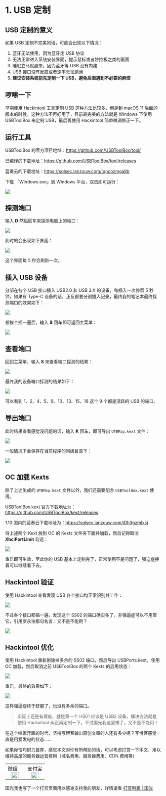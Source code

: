 # 1. USB 定制

## USB 定制的意义

如果 USB 定制不完美的话，可能会出现以下情况：

1. 蓝牙无法使用，因为蓝牙走 USB 协议
1. 无法正常进入系统安装界面，提示鼠标或者妙控板之类的画面
2. 睡眠立马就醒来，因为蓝牙等 USB 没有内建
3. USB 接口没有反应或者速率无法跑满
3. **建议安装系统前先定制一下 USB，避免后面遇到不必要的麻烦**

## 啰嗦一下

早期使用 Hackintool 工具定制 USB 这种方法比较多，但是到 macOS 11 后面的版本的时候，这种方法不再好用了，目前最完美的方法就是 Windows 下使用 USBToolBox 来定制 USB，最后再使用 Hackintool 简单微调修正一下。

## 运行工具

USBToolBox 的官方项目地址：https://github.com/USBToolBox/tool/

已编译的下载地址：https://github.com/USBToolBox/tool/releases

蓝奏云的下载地址：https://sqlsec.lanzouw.com/iqncozmga8b

下载 「Windows.exe」到 Windows 平台，双击即可运行：

![](https://image.3001.net/images/20220205/16440521534887.png) 



## 探测端口

输入 **D** 然后回车来探测电脑上的端口：

 ![](https://image.3001.net/images/20220205/16440524912550.png) 

此时的会出现如下界面：

![](https://image.3001.net/images/20220205/16440525512069.png)   

这个界面每 5 秒会刷新一次。

## 插入 USB 设备

分部在各个 USB 接口插入 USB2.0 和 USB 3.X 的设备，每插入一次停留 5 秒钟，如果有 Type-C 设备的话，正反都要分别插入记录，最终我的笔记本最终探测端口的效果如下：

![](https://image.3001.net/images/20220205/16440525963508.png) 

都挨个插一遍后，输入 **B** 回车即可返回主菜单：

![](https://image.3001.net/images/20220205/16440527625346.png) 

## 查看端口

回到主菜单，输入 **S** 来查看端口探测的结果：

![](https://image.3001.net/images/20220206/16441622517201.png) 

最终我的设备端口探测的结果如下：

![](https://image.3001.net/images/20220205/16440528379897.png) 

可以看到 1、2、4、5、6、10、13、15、16 这个 9 个都是活跃的 USB 的端口。

## 导出端口

此时结果查看感觉没问题的话，输入 **K** 回车，即可导出 `UTBMap.kext` 文件：

![](https://image.3001.net/images/20220205/1644052964264.png) 

一般情况下会保存在当前程序的同级目录下：

![](https://image.3001.net/images/20220205/16440529273682.png)

 ## OC 加载 Kexts

除了上述生成的 `UTBMap.kext` 文件以外，我们还需要配合 `USBToolBox.kext` 使用。

USBToolBox.kext 官方下载地址为：https://github.com/USBToolBox/kext/releases

1.10 国内的蓝奏云下载地址为：https://sqlsec.lanzouw.com/iDh3gzmlxsj

将上述两个 Kext 放到 OC 的 Kexts 文件夹下面并加载，然后记得取消 **XhciPortLimit** 勾选：

![](https://image.3001.net/images/20220205/1644055094772.png) 

重启即可生效，至此你的 USB 基本上定制完了，正常使用不是问题了，强迫症换着可以继续看下去。

## Hackintool 验证

使用 Hackintool 查看发现 USB 各个接口均正常识别并工作：

![](https://image.3001.net/images/20220205/16440576715931.png)  

不过各个接口都插一遍，发现这个 SS02 的端口确实多了，非强逼症可以不用管它，引用罗永浩那句名言：又不是不能用？

![](https://image.3001.net/images/20220205/16440624957394.jpg) 

 ## Hackintool 优化

使用 Hackintool 重新删除掉多余的 SS02 端口，然后导出 USBPorts.kext，使用 OC 加载，然后取消之前 USBToolBox 的两个 Kexts 的启用状态：

![](https://image.3001.net/images/20220205/16440634206476.png) 

重启，最终的效果如下：

![](https://image.3001.net/images/20220205/16440635134814.png) 

这样强逼症终于舒服了，也没有多余的端口。

> 实际上还是有瑕疵，就是第一个  HS01 应该是 USB2 设备，解决方法就是使用 Hackintool 纠正再定制一下，不过国光我这里懒了，又不是不能用！

在这个喧嚣浮躁的时代，坚持写博客输出原创文章的人还有多少呢？写博客感觉一直是用爱发电的状态......

如果你恰巧财力雄厚，感觉本文对你有所帮助的话，可以考虑打赏一下本文，用以维持高昂的服务器运营费用（域名费用、服务器费用、CDN 费用等）

<table>
    <tr>
        <td>微信
            <center><img src="https://image.3001.net/images/20200421/1587449920128.jpg " width="70%"></center>
        </td>
        <td width="50%">
          支付宝
            <center><img src="https://image.3001.net/images/20200421/15874503376388.jpg" width="70%"></center>
        </td>
    </tr>
</table>





国光我也写了一个打赏页面用以感谢支持我的朋友，详情请看 [打赏列表 | 国光](https://www.sqlsec.com/dashang.html)

